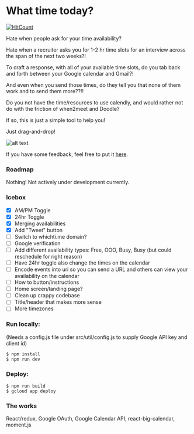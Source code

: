 # What time today?

[![HitCount](http://hits.dwyl.com/jonathancai11/what-time-today.svg)](http://hits.dwyl.com/jonathancai11/what-time-today)

Hate when people ask for your time availability?

Hate when a recruiter asks you for 1-2 hr time slots for an interview across the span of the next two weeks?!

To craft a response, with all of your available time slots, do you tab back and forth between your Google calendar and Gmail?!

And even when you send those times, do they tell you that none of them work and to send them more??!!

Do you not have the time/resources to use calendly, and would rather not do with the friction of when2meet and Doodle?

If so, this is just a simple tool to help you!

Just drag-and-drop!

![alt text](https://github.com/jonathancai11/what-time-today/blob/master/screenshot.png?raw=true)


If you have some feedback, feel free to put it [here](https://forms.gle/E83Y2mXJeLs9zLuJ7).

### Roadmap
Nothing! Not actively under development currently.

### Icebox
- [x] AM/PM Toggle
- [x] 24hr Toggle
- [x] Merging availabilities
- [x] Add "Tweet" button
- [ ] Switch to whichti.me domain?
- [ ] Google verification
- [ ] Add different availability types: Free, OOO, Busy, Busy (but could reschedule for right reason)
- [ ] Have 24hr toggle also change the times on the calendar
- [ ] Encode events into uri so you can send a URL and others can view your availability on the calendar
- [ ] How to button/instructions
- [ ] Home screen/landing page?
- [ ] Clean up crappy codebase
- [ ] Title/header that makes more sense
- [ ] More timezones

### Run locally:
(Needs a config.js file under src/util/config.js to supply Google API key and client id)
```
$ npm install
$ npm run dev
```

### Deploy:
```
$ npm run build
$ gcloud app deploy
```

### The works
React/redux, Google OAuth, Google Calendar API, react-big-calendar, moment.js
